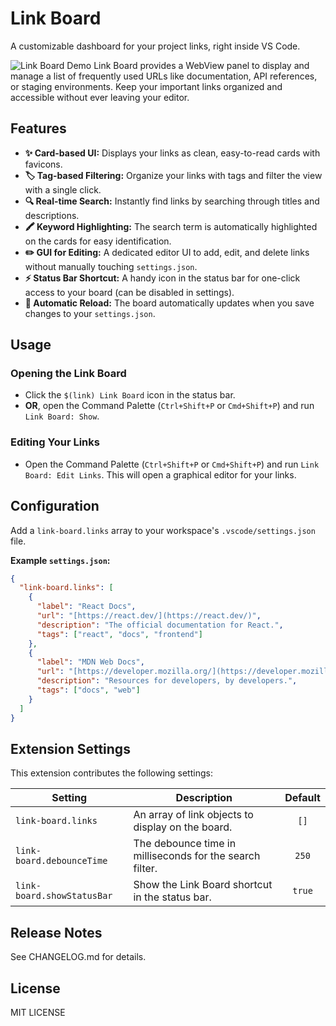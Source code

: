 # Link Board

A customizable dashboard for your project links, right inside VS Code.

![Link Board Demo](https://i.imgur.com/your-image.gif)
Link Board provides a WebView panel to display and manage a list of frequently used URLs like documentation, API references, or staging environments. Keep your important links organized and accessible without ever leaving your editor.

## Features

* **✨ Card-based UI:** Displays your links as clean, easy-to-read cards with favicons.
* **🏷️ Tag-based Filtering:** Organize your links with tags and filter the view with a single click.
* **🔍 Real-time Search:** Instantly find links by searching through titles and descriptions.
* **🖍️ Keyword Highlighting:** The search term is automatically highlighted on the cards for easy identification.
* **✏️ GUI for Editing:** A dedicated editor UI to add, edit, and delete links without manually touching `settings.json`.
* **⚡ Status Bar Shortcut:** A handy icon in the status bar for one-click access to your board (can be disabled in settings).
* **🔄 Automatic Reload:** The board automatically updates when you save changes to your `settings.json`.

## Usage

### Opening the Link Board

* Click the `$(link) Link Board` icon in the status bar.
* **OR**, open the Command Palette (`Ctrl+Shift+P` or `Cmd+Shift+P`) and run `Link Board: Show`.

### Editing Your Links

* Open the Command Palette (`Ctrl+Shift+P` or `Cmd+Shift+P`) and run `Link Board: Edit Links`. This will open a graphical editor for your links.

## Configuration

Add a `link-board.links` array to your workspace's `.vscode/settings.json` file.

**Example `settings.json`:**

```json
{
  "link-board.links": [
    {
      "label": "React Docs",
      "url": "[https://react.dev/](https://react.dev/)",
      "description": "The official documentation for React.",
      "tags": ["react", "docs", "frontend"]
    },
    {
      "label": "MDN Web Docs",
      "url": "[https://developer.mozilla.org/](https://developer.mozilla.org/)",
      "description": "Resources for developers, by developers.",
      "tags": ["docs", "web"]
    }
  ]
}
```

## Extension Settings

This extension contributes the following settings:

| Setting                    | Description                                              | Default |
| -------------------------- | -------------------------------------------------------- | :-----: |
| `link-board.links`         | An array of link objects to display on the board.        |  `[]`   |
| `link-board.debounceTime`  | The debounce time in milliseconds for the search filter. |  `250`  |
| `link-board.showStatusBar` | Show the Link Board shortcut in the status bar.          | `true`  |

## Release Notes

See CHANGELOG.md for details.

## License

MIT LICENSE
